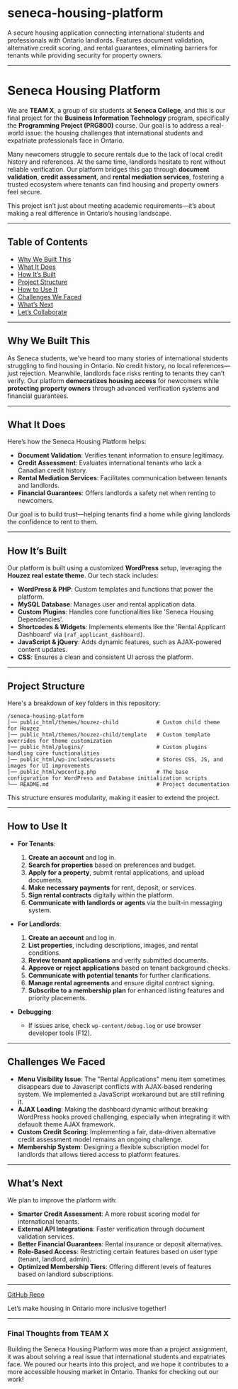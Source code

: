 # seneca-housing-platform
A secure housing application connecting international students and professionals with Ontario landlords. Features document validation, alternative credit scoring, and rental guarantees, eliminating barriers for tenants while providing security for property owners.

---

# Seneca Housing Platform

We are **TEAM X**, a group of six students at **Seneca College**, and this is our final project for the **Business Information Technology** program, specifically the **Programming Project (PRG800)** course. Our goal is to address a real-world issue: the housing challenges that international students and expatriate professionals face in Ontario.

Many newcomers struggle to secure rentals due to the lack of local credit history and references. At the same time, landlords hesitate to rent without reliable verification. Our platform bridges this gap through **document validation**, **credit assessment**, and **rental mediation services**, fostering a trusted ecosystem where tenants can find housing and property owners feel secure.

This project isn’t just about meeting academic requirements—it’s about making a real difference in Ontario’s housing landscape.

---

## Table of Contents
- [Why We Built This](#why-we-built-this)
- [What It Does](#what-it-does)
- [How It’s Built](#how-its-built)
- [Project Structure](#project-structure)
- [How to Use It](#how-to-use-it)
- [Challenges We Faced](#challenges-we-faced)
- [What’s Next](#whats-next)
- [Let’s Collaborate](#lets-collaborate)

---

## Why We Built This
As Seneca students, we’ve heard too many stories of international students struggling to find housing in Ontario. No credit history, no local references—just rejection. Meanwhile, landlords face risks renting to tenants they can’t verify. Our platform **democratizes housing access** for newcomers while **protecting property owners** through advanced verification systems and financial guarantees.

---

## What It Does
Here’s how the Seneca Housing Platform helps:
- **Document Validation**: Verifies tenant information to ensure legitimacy.
- **Credit Assessment**: Evaluates international tenants who lack a Canadian credit history.
- **Rental Mediation Services**: Facilitates communication between tenants and landlords.
- **Financial Guarantees**: Offers landlords a safety net when renting to newcomers.

Our goal is to build trust—helping tenants find a home while giving landlords the confidence to rent to them.

---

## How It’s Built
Our platform is built using a customized **WordPress** setup, leveraging the **Houzez real estate theme**. Our tech stack includes:
- **WordPress & PHP**: Custom templates and functions that power the platform.
- **MySQL Database**: Manages user and rental application data.
- **Custom Plugins**: Handles core functionalities like 'Seneca Housing Dependencies'.
- **Shortcodes & Widgets**: Implements elements like the 'Rental Applicant Dashboard' via `[raf_applicant_dashboard]`.
- **JavaScript & jQuery**: Adds dynamic features, such as AJAX-powered content updates.
- **CSS**: Ensures a clean and consistent UI across the platform.

---

## Project Structure
Here's a breakdown of key folders in this repository:
```
/seneca-housing-platform
│── public_html/themes/houzez-child            # Custom child theme for Houzez
│── public_html/themes/houzez-child/template   # Custom template overrides for theme customization
│── public_html/plugins/                       # Custom plugins handling core functionalities
│── public_html/wp-includes/assets             # Stores CSS, JS, and images for UI improvements
│── public_html/wpconfig.php                   # The base configuration for WordPress and Database initialization scripts 
└── README.md                                  # Project documentation
```
This structure ensures modularity, making it easier to extend the project.

---

## How to Use It
- **For Tenants**:
  1. **Create an account** and log in.
  2. **Search for properties** based on preferences and budget.
  3. **Apply for a property**, submit rental applications, and upload documents.
  4. **Make necessary payments** for rent, deposit, or services.
  5. **Sign rental contracts** digitally within the platform.
  6. **Communicate with landlords or agents** via the built-in messaging system.

- **For Landlords**:
  1. **Create an account** and log in.
  2. **List properties**, including descriptions, images, and rental conditions.
  3. **Review tenant applications** and verify submitted documents.
  4. **Approve or reject applications** based on tenant background checks.
  5. **Communicate with potential tenants** for further clarifications.
  6. **Manage rental agreements** and ensure digital contract signing.
  7. **Subscribe to a membership plan** for enhanced listing features and priority placements.

- **Debugging**:
  - If issues arise, check `wp-content/debug.log` or use browser developer tools (F12).

---

## Challenges We Faced
- **Menu Visibility Issue**: The "Rental Applications" menu item sometimes disappears due to Javascript conflicts with AJAX-based rendering system. We implemented a JavaScript workaround but are still refining it.
- **AJAX Loading**: Making the dashboard dynamic without breaking WordPress hooks proved challenging, especially when integrating it with defauolt theme AJAX framework.
- **Custom Credit Scoring**: Implementing a fair, data-driven alternative credit assessment model remains an ongoing challenge.
- **Membership System**: Designing a flexible subscription model for landlords that allows tiered access to platform features.

---

## What’s Next
We plan to improve the platform with:
- **Smarter Credit Assessment**: A more robust scoring model for international tenants.
- **External API Integrations**: Faster verification through document validation services.
- **Better Financial Guarantees**: Rental insurance or deposit alternatives.
- **Role-Based Access**: Restricting certain features based on user type (tenant, landlord, admin).
- **Optimized Membership Tiers**: Offering different levels of features based on landlord subscriptions.

---

[GitHub Repo](https://github.com/nnilechie/seneca-housing-platform)  

Let’s make housing in Ontario more inclusive together!

---

### **Final Thoughts from TEAM X**
Building the Seneca Housing Platform was more than a project assignment, it was about solving a real issue that international students and expatriates face. We poured our hearts into this project, and we hope it contributes to a more accessible housing market in Ontario. Thanks for checking out our work!

